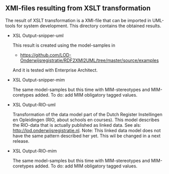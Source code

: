 ## XMI-files resulting from XSLT transformation

The result of XSLT transformation is a XMI-file that can be imported in UML-tools for system development.  This directory contains the obtained results.

* XSL Output-snipper-uml

  This result is created using the model-samples in 
  - https://github.com/LOD-Onderwijsregistratie/RDF2XMI2UML/tree/master/source/examples

  And it is tested with Enterprise Architect.  

*  XSL Output-snipper-mim

   The same model-samples but this time with MIM-stereotypes and MIM-coretypes added. To do: add MIM obligatory tagged values.

*  XSL Output-RIO-uml

   Transformation of the data model part of the Dutch Register Instellingen en Opleidingen (RIO, about schools en courses). This model describes the RIO-data that is actually published as linked data. See als:  http://lod.onderwijsregistratie.nl.  Note: This linked data model does not have the same pattern described her yet. This wil be changed in a next release. 

*  XSL Output-RIO-mim

   The same model-samples but this time with MIM-stereotypes and MIM-coretypes added. To do: add MIM obligatory tagged values.

